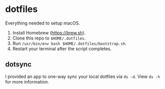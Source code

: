 # dotfiles

Everything needed to setup macOS.

1.  Install Homebrew (https://brew.sh).
2.  Clone this repo to `$HOME/.dotfiles`.
3.  Run `/usr/bin/env bash $HOME/.dotfiles/bootstrap.sh`.
4.  Restart your terminal after the script completes.

## dotsync

I provided an app to one-way sync your local dotfiles via `ds -d`.
View `ds -h` for more information.
